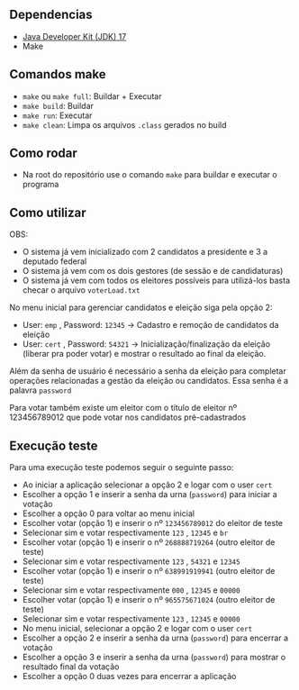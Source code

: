 ## Dependencias

- [Java Developer Kit (JDK) 17](https://www.oracle.com/java/technologies/javase/jdk17-archive-downloads.html)
- Make

## Comandos make

- `make` ou `make full`: Buildar + Executar
- `make build`: Buildar
- `make run`: Executar
- `make clean`: Limpa os arquivos `.class` gerados no build

## Como rodar

- Na root do repositório use o comando `make` para buildar e executar o programa

## Como utilizar

OBS:

- O sistema já vem inicializado com 2 candidatos a presidente e 3 a deputado federal
- O sistema já vem com os dois gestores (de sessão e de candidaturas)
- O sistema já vem com todos os eleitores possíveis para utilizá-los basta checar o arquivo `voterLoad.txt`

No menu inicial para gerenciar candidatos e eleição siga pela opção 2:

- User: `emp` , Password: `12345` -> Cadastro e remoção de candidatos da eleição
- User: `cert` , Password: `54321` -> Inicialização/finalização da eleição (liberar pra poder votar) e mostrar o resultado ao final da eleição.

Além da senha de usuário é necessário a senha da eleição para completar operações relacionadas a gestão da eleição ou candidatos. Essa senha é a palavra `password`

Para votar também existe um eleitor com o título de eleitor nº 123456789012 que pode votar nos candidatos pré-cadastrados

## Execução teste

Para uma execução teste podemos seguir o seguinte passo:

- Ao iniciar a aplicação selecionar a opção 2 e logar com o user `cert`
- Escolher a opção 1 e inserir a senha da urna (`password`) para iniciar a votação
- Escolher a opção 0 para voltar ao menu inicial
- Escolher votar (opção 1) e inserir o nº `123456789012` do eleitor de teste
- Selecionar sim e votar respectivamente `123` , `12345` e `br`
- Escolher votar (opção 1) e inserir o nº `268888719264` (outro eleitor de teste)
- Selecionar sim e votar respectivamente `123` , `54321` e `12345`
- Escolher votar (opção 1) e inserir o nº `638991919941` (outro eleitor de teste)
- Selecionar sim e votar respectivamente `000` , `12345` e `00000`
- Escolher votar (opção 1) e inserir o nº `965575671024` (outro eleitor de teste)
- Selecionar sim e votar respectivamente `123` , `12345` e `00000`
- No menu inicial, selecionar a opção 2 e logar com o user `cert`
- Escolher a opção 2 e inserir a senha da urna (`password`) para encerrar a votação
- Escolher a opção 3 e inserir a senha da urna (`password`) para mostrar o resultado final da votação
- Escolher a opção 0 duas vezes para encerrar a aplicação

<featureModel>
	<properties>
		<graphics key="autolayoutconstraints" value="false"/>
		<graphics key="legendposition" value="1165,366"/>
		<graphics key="legendautolayout" value="false"/>
		<graphics key="showconstraints" value="true"/>
		<graphics key="showshortnames" value="false"/>
		<graphics key="layout" value="horizontal"/>
		<graphics key="showcollapsedconstraints" value="true"/>
		<graphics key="legendhidden" value="false"/>
		<graphics key="layoutalgorithm" value="0"/>
	</properties>
	<struct>
		<and abstract="true" mandatory="true" name="Urna">
			<graphics key="position" value="453,420"/>
			<and abstract="true" mandatory="true" name="Eleição">
				<graphics key="position" value="528,250"/>
				<graphics key="collapsed" value="false"/>
				<and abstract="true" mandatory="true" name="Exibição">
					<graphics key="position" value="652,83"/>
					<graphics key="collapsed" value="false"/>
					<feature mandatory="true" name="Exibir Eleitos">
						<graphics key="position" value="788,40"/>
					</feature>
					<feature mandatory="true" name="Exibir Votos Nominais">
						<graphics key="position" value="788,69"/>
					</feature>
					<feature name="Exibir Derrotados">
						<graphics key="position" value="788,98"/>
					</feature>
					<feature name="Estatísticas Dinâmicas">
						<graphics key="position" value="788,127"/>
					</feature>
				</and>
				<alt abstract="true" mandatory="true" name="Tipos de Eleição">
					<graphics key="position" value="620,154"/>
					<graphics key="collapsed" value="false"/>
					<feature name="Federal">
						<graphics key="position" value="788,156"/>
					</feature>
					<feature name="Municipal e Estadual">
						<graphics key="position" value="788,185"/>
					</feature>
					<feature name="Universidade">
						<graphics key="position" value="788,214"/>
					</feature>
					<feature name="Reality Show">
						<graphics key="position" value="788,243"/>
					</feature>
				</alt>
				<feature name="Segundo Turno">
					<graphics key="position" value="652,250"/>
				</feature>
				<or mandatory="true" name="Eleitor">
					<graphics key="position" value="652,301"/>
					<graphics key="collapsed" value="false"/>
					<feature name="Titulo de Eleitor">
						<graphics key="position" value="788,272"/>
					</feature>
					<feature name="RG/CPF">
					<graphics key="position" value="788,301"/>
				</feature>
				<feature name="Nome">
					<graphics key="position" value="788,330"/>
				</feature>
			</or>
			<and abstract="true" mandatory="true" name="Votação">
				<graphics key="position" value="652,417"/>
				<graphics key="collapsed" value="false"/>
				<feature mandatory="true" name="Confirmar Voto">
					<graphics key="position" value="788,359"/>
				</feature>
				<feature mandatory="true" name="Corrigir Voto">
					<graphics key="position" value="788,388"/>
				</feature>
				<feature name="Branco">
					<graphics key="position" value="788,417"/>
				</feature>
				<feature name="Nulo">
					<graphics key="position" value="788,446"/>
				</feature>
				<feature name="Peso de Voto">
					<graphics key="position" value="788,475"/>
				</feature>
			</and>
		</and>
		<and abstract="true" mandatory="true" name="Gerenciar Urna">
			<graphics key="position" value="528,496"/>
			<graphics key="collapsed" value="false"/>
			<feature mandatory="true" name="Abrir Votação">
				<graphics key="position" value="652,482"/>
			</feature>
			<feature mandatory="true" name="Terminar Votação">
				<graphics key="position" value="652,511"/>
			</feature>
		</and>
		<and mandatory="true" name="Cadastro">
			<graphics key="position" value="528,591"/>
			<graphics key="collapsed" value="false"/>
			<feature name="De Eleitor">
				<graphics key="position" value="652,576"/>
			</feature>
			<or mandatory="true" name="De Candidato">
				<graphics key="position" value="652,605"/>
				<graphics key="collapsed" value="false"/>
				<feature name="Deputado Federal">
					<graphics key="position" value="788,504"/>
				</feature>
				<feature name="Deputado Estadual">
					<graphics key="position" value="788,533"/>
				</feature>
				<feature name="Presidente">
					<graphics key="position" value="788,562"/>
				</feature>
				<feature name="Senador">
					<graphics key="position" value="788,591"/>
				</feature>
				<feature name="Vereador">
					<graphics key="position" value="788,620"/>
				</feature>
				<feature name="Prefeito">
					<graphics key="position" value="788,649"/>
				</feature>
				<feature name="Representante Universitário">
					<graphics key="position" value="788,678"/>
				</feature>
				<feature name="Participante Reality Show">
					<graphics key="position" value="788,707"/>
				</feature>
			</or>
		</and>
	</and>
</struct>
</featureModel>

